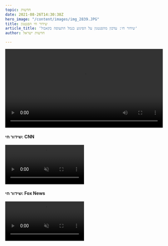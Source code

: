 ```yaml
---
topic: חדשות
date: 2021-08-26T14:30:38Z
hero_image: "/content/images/img_2839.JPG"
title: שידור חי הפנטגון
article_title: 'שידור חי: עדכון מהפנטגון על הפיגוע בנמל התעופה בקאבול'
author: חדשות ישראל

---
```

<video src="https://live-cdn.dvidshub.net/webcast/26975/master.m3u8" controls autoplay width="100%"></video>

#### שידור חי: CNN

<video src="https://manifest.googlevideo.com/api/manifest/hls_playlist/expire/1630008036/ei/hJ4nYZbIM5DFgwPnhLCADQ/ip/54.161.27.9/id/V8M5KI6RoD4.1/itag/95/source/yt_live_broadcast/requiressl/yes/ratebypass/yes/live/1/sgoap/gir%3Dyes%3Bitag%3D140/sgovp/gir%3Dyes%3Bitag%3D136/hls_chunk_host/rr3---sn-p5qlsnrl.googlevideo.com/playlist_duration/30/manifest_duration/30/vprv/1/playlist_type/DVR/initcwndbps/13050/mh/XX/mm/44/mn/sn-p5qlsnrl/ms/lva/mv/m/mvi/3/pl/14/dover/11/keepalive/yes/fexp/24001373,24007246/beids/9466585/mt/1629986429/sparams/expire,ei,ip,id,itag,source,requiressl,ratebypass,live,sgoap,sgovp,playlist_duration,manifest_duration,vprv,playlist_type/sig/AOq0QJ8wRAIgWqJfC7dKzIk2N1f4z4_souD6i5YX9yO-UNllvXeDirICIBKhKgxuK1AvJoBSM3KFcK242MtfSjz5pJ5ongiElDCb/lsparams/hls_chunk_host,initcwndbps,mh,mm,mn,ms,mv,mvi,pl/lsig/AG3C_xAwRQIhAOIbnXlP-UzPyTTHStDAw5qYykjqADhtE3bqLrpKj6SgAiBRbYmtZhRHGP03a8c_Z0HoVtoHGaFEIqA9t51YGy50aA%3D%3D/playlist/index.m3u8" controls muted width="50%"></video>

#### שידור חי: Fox News

<video src="https://bozztv.com/teleyupp/AsEAeOtIxz/index.m3u8" controls muted width="50%"></video>